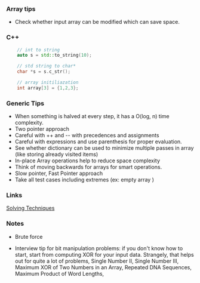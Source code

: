 ### Array tips
* Check whether input array can be modified which can save space.

### C++
```C++
    // int to string
    auto s = std::to_string(10);

    // std string to char*
    char *s = s.c_str();

    // array initiliazation
    int array[3] = {1,2,3}; 
```

### Generic Tips
* When something is halved at every step, it has a O(log, n) time complexity.
* Two pointer approach
* Careful with ++ and -- with precedences and assignments
* Careful with expressions and use parenthesis for proper evaluation.
* See whether dictionary can be used to minimize multiple passes in array (like storing already visited items)
* In-place Array operations help to reduce space complexity
* Think of moving backwards for arrays for smart operations.
* Slow pointer, Fast  Pointer approach
* Take all test cases including extremes (ex: empty array )

### Links
[Solving Techniques](https://javahungry.blogspot.com/2014/06/algorithm-problem-solving-techniques-or-approaches-for-software-programmer.html)


### Notes
* Brute force

* Interview tip for bit manipulation problems: if you don't know how to start, start from computing XOR for your input data. Strangely, that helps out for quite a lot of problems, Single Number II, Single Number III, Maximum XOR of Two Numbers in an Array, Repeated DNA Sequences, Maximum Product of Word Lengths, 